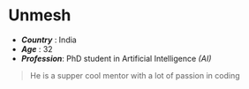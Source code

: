 # Unmesh
* _**Country**_ : India
* _**Age**_ : 32
* _**Profession**_: PhD student in Artificial Intelligence *(AI)*
> He is a supper cool mentor with a lot of passion in coding